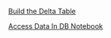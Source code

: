 [Build the Delta Table](BuildDeltaTable.md)

[Access Data In DB Notebook](DynamicParamsAllocation.md)
